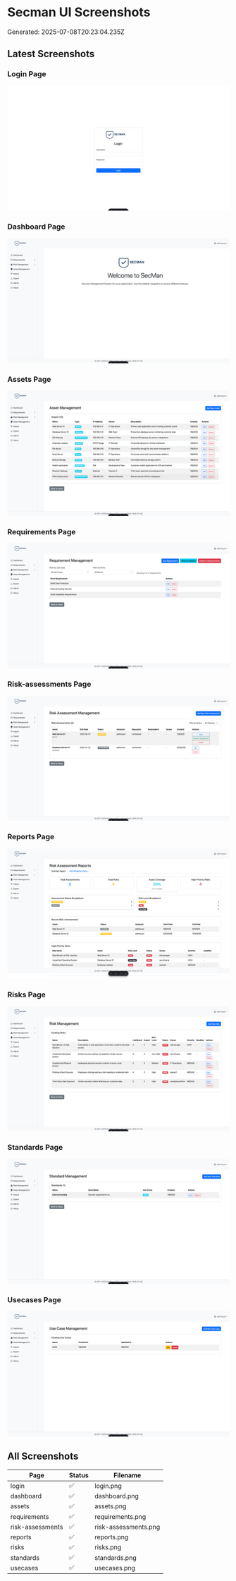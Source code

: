 # Secman UI Screenshots

Generated: 2025-07-08T20:23:04.235Z

## Latest Screenshots

### Login Page

![login](login.png)

### Dashboard Page

![dashboard](dashboard.png)

### Assets Page

![assets](assets.png)

### Requirements Page

![requirements](requirements.png)

### Risk-assessments Page

![risk-assessments](risk-assessments.png)

### Reports Page

![reports](reports.png)

### Risks Page

![risks](risks.png)

### Standards Page

![standards](standards.png)

### Usecases Page

![usecases](usecases.png)

## All Screenshots

| Page | Status | Filename |
|------|--------|----------|
| login | ✅ | login.png |
| dashboard | ✅ | dashboard.png |
| assets | ✅ | assets.png |
| requirements | ✅ | requirements.png |
| risk-assessments | ✅ | risk-assessments.png |
| reports | ✅ | reports.png |
| risks | ✅ | risks.png |
| standards | ✅ | standards.png |
| usecases | ✅ | usecases.png |
